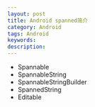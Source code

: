 ```yaml
---
layout: post
title: Android spanned简介
category: Android
tags: Android
keywords:
description:
---
```



- Spannable
- SpannableString
- SpannableStringBuilder
- SpannedString
- Editable
